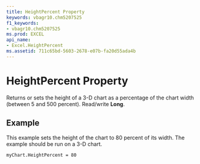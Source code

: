 ```yaml
---
title: HeightPercent Property
keywords: vbagr10.chm5207525
f1_keywords:
- vbagr10.chm5207525
ms.prod: EXCEL
api_name:
- Excel.HeightPercent
ms.assetid: 711c65bd-5603-2678-e07b-fa20d55ada4b
---
```



# HeightPercent Property

Returns or sets the height of a 3-D chart as a percentage of the chart width (between 5 and 500 percent). Read/write  **Long**.


## Example

This example sets the height of the chart to 80 percent of its width. The example should be run on a 3-D chart.


```
myChart.HeightPercent = 80
```


